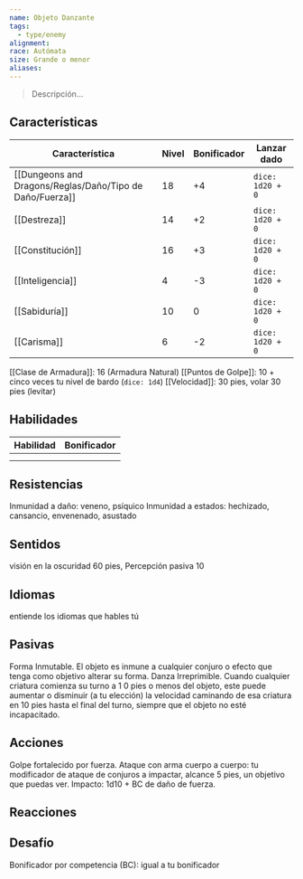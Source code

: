 ```yaml
---
name: Objeto Danzante
tags:
  - type/enemy
alignment: 
race: Autómata
size: Grande o menor
aliases:
---
```

> Descripción...
## Características
| Característica   | Nivel | Bonificador | Lanzar dado |
| ---------------- | ----- | ----------- | ----------- |
| [[Dungeons and Dragons/Reglas/Daño/Tipo de Daño/Fuerza]]       | 18     | +4           | `dice: 1d20 + 0` |
| [[Destreza]]     | 14     | +2           | `dice: 1d20 + 0`            |
| [[Constitución]] | 16     | +3           | `dice: 1d20 + 0`            |
| [[Inteligencia]] | 4     | -3           | `dice: 1d20 + 0`            |
| [[Sabiduría]]    | 10     | 0           | `dice: 1d20 + 0`            |
| [[Carisma]]      | 6     | -2           | `dice: 1d20 + 0`            |

[[Clase de Armadura]]: 16 (Armadura Natural)
[[Puntos de Golpe]]: 10 + cinco veces tu nivel de bardo (`dice: 1d4`)
[[Velocidad]]: 30 pies, volar 30 pies (levitar)
## Habilidades
| Habilidad | Bonificador |
| --------- | ----------- |
|           |             |
|           |             |
## Resistencias

Inmunidad a daño: veneno, psíquico
Inmunidad a estados: hechizado, cansancio, envenenado, asustado
## Sentidos

visión en la oscuridad 60 pies, Percepción pasiva 10
## Idiomas

entiende los idiomas que hables tú
## Pasivas

Forma Inmutable. El objeto es inmune a cualquier conjuro o efecto que tenga como objetivo alterar su forma.
Danza Irreprimible. Cuando cualquier criatura comienza su turno a 1 0 pies o menos del objeto, este
puede aumentar o disminuir (a tu elección) la velocidad caminando de esa criatura en 10 pies hasta
el final del turno, siempre que el objeto no esté incapacitado.
## Acciones

Golpe fortalecido por fuerza. Ataque con arma cuerpo a cuerpo: tu modificador de ataque de
conjuros a impactar, alcance 5 pies, un objetivo que puedas ver. Impacto: 1d10 + BC de daño de
fuerza.
## Reacciones

## Desafío

Bonificador por competencia (BC): igual a tu bonificador